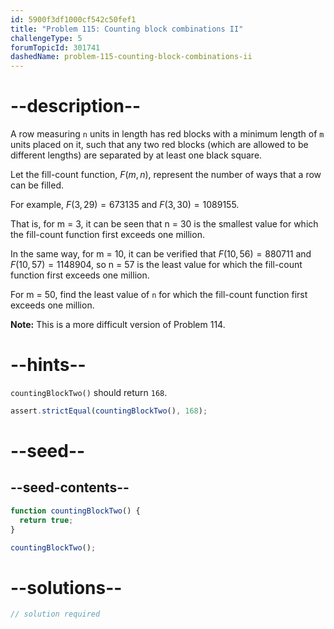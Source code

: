 ```yaml
---
id: 5900f3df1000cf542c50fef1
title: "Problem 115: Counting block combinations II"
challengeType: 5
forumTopicId: 301741
dashedName: problem-115-counting-block-combinations-ii
---
```


# --description--

A row measuring `n` units in length has red blocks with a minimum length of `m` units placed on it, such that any two red blocks (which are allowed to be different lengths) are separated by at least one black square.

Let the fill-count function, $F(m, n)$, represent the number of ways that a row can be filled.

For example, $F(3, 29) = 673135$ and $F(3, 30) = 1089155$.

That is, for m = 3, it can be seen that n = 30 is the smallest value for which the fill-count function first exceeds one million.

In the same way, for m = 10, it can be verified that $F(10, 56) = 880711$ and $F(10, 57) = 1148904$, so n = 57 is the least value for which the fill-count function first exceeds one million.

For m = 50, find the least value of `n` for which the fill-count function first exceeds one million.

**Note:** This is a more difficult version of Problem 114.

# --hints--

`countingBlockTwo()` should return `168`.

```js
assert.strictEqual(countingBlockTwo(), 168);
```

# --seed--

## --seed-contents--

```js
function countingBlockTwo() {
  return true;
}

countingBlockTwo();
```

# --solutions--

```js
// solution required
```
